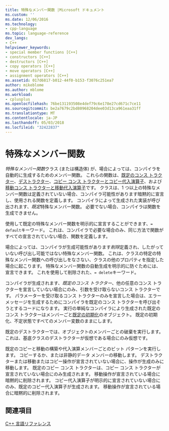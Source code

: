```yaml
---
title: 特殊なメンバー関数 |Microsoft ドキュメント
ms.custom: ''
ms.date: 12/06/2016
ms.technology:
- cpp-language
ms.topic: language-reference
dev_langs:
- C++
helpviewer_keywords:
- special member functions [C++]
- constructors [C++]
- destructors [C++]
- copy operators [C++]
- move operators [C++]
- assignment operators [C++]
ms.assetid: 017d6817-b012-44f0-b153-f3076c251ea7
author: mikeblome
ms.author: mblome
ms.workload:
- cplusplus
ms.openlocfilehash: 76be131193508e4def79c6e178e27cd671c7ce11
ms.sourcegitcommit: be2a7679c2bd80968204dee03d13ca961eaa31ff
ms.translationtype: MT
ms.contentlocale: ja-JP
ms.lasthandoff: 05/03/2018
ms.locfileid: "32422837"
---
```

# <a name="special-member-functions"></a>特殊なメンバー関数  
  
*特殊なメンバー関数*クラス (または構造体) が、場合によっては、コンパイラを自動的に生成するためのメンバー関数。 これらの関数は、[既定のコンス トラクター](constructors-cpp.md#default_constructors)、[デストラクター](destructors-cpp.md)、[コピー コンス トラクターとコピー代入演算子](copy-constructors-and-copy-assignment-operators-cpp.md)、および[移動コンス トラクターと移動代入演算子](move-constructors-and-move-assignment-operators-cpp.md)です。 クラスは、1 つ以上の特殊なメンバー関数は定義されていない場合、コンパイラ可能性があります暗黙的に宣言し、使用される関数を定義します。 コンパイラによって生成された実装が呼び出されます、*既定*特殊なメンバー関数。 必要でない場合、コンパイラは関数を生成できません。  
  
使用して既定の特殊なメンバー関数を明示的に宣言することができます、`= default`キーワード。 これは、コンパイラで必要な場合のみ、同じ方法で関数がすべての宣言されていない場合、関数を定義します。 

場合によっては、コンパイラが生成可能性があります*削除*定義され、したがっていない呼び出し可能ではない特殊なメンバー関数。 これは、クラスの特定の特殊なメンバー関数への呼び出しをなさない、クラスの他のプロパティを指定した場合に起こります。 特殊なメンバー関数の自動生成を明示的に防ぐためには、宣言できます。 これを使用して削除された、`= delete`キーワード。  
  
コンパイラが生成されます、*既定のコンス トラクター*、他の任意のコンス トラクターを宣言していない場合にのみ、引数を受け取らないコンス トラクターです。 パラメーターを受け取るコンス トラクターのみを宣言した場合は、エラー メッセージを生成するためにコンパイラを既定のコンス トラクターを呼び出そうとするコードになります。 実行の単純なコンパイラにより生成された既定のコンス トラクターはメンバーごと[既定の初期化](initializers.md#default_initialization)のオブジェクト。 既定の初期化、不定状態ですべてのメンバー変数のままにします。  
  
既定のデストラクターでは、オブジェクトのメンバーごとの破棄を実行します。 これは、基底クラスのデストラクターが仮想である場合にのみ仮想です。  
  
既定のコピーと移動の構築や代入演算メンバーごとのビット パターンを実行します。 コピーするか、または非静的データ メンバーの移動します。 デストラクターまたは移動またはコピー操作が宣言されていない場合に、操作が生成のみに移動します。 既定のコピー コンス トラクターは、コピー コンス トラクターが宣言されていない場合にのみ生成されます。 移動操作が宣言されている場合に暗黙的に削除されます。 コピー代入演算子が明示的に宣言されていない場合にのみ、既定のコピー代入演算子が生成されます。 移動操作が宣言されている場合に暗黙的に削除されます。  
  
## <a name="see-also"></a>関連項目  
[C++ 言語リファレンス](cpp-language-reference.md)  



 
